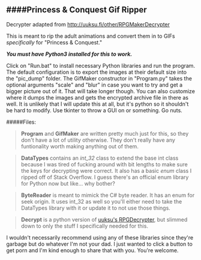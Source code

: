 ####Princess & Conquest Gif Ripper
---

Decrypter adapted from <http://uuksu.fi/other/RPGMakerDecrypter>

This is meant to rip the adult animations and convert them in to GIFs _specifically_ for "Princess & Conquest."

***You must have Python3 installed for this to work.***

Click on "Run.bat" to install necessary Python libraries and run the program.
The default configuration is to export the images at their default size into the "pic_dump" folder.
The GifMaker constructor in "Program.py" takes the optional arguments "scale" and "blur" in case you want to try
and get a bigger picture out of it. That will take longer though. You can also customize where it dumps the images
and gets the encrypted archive file in there as well.
It is unlikely that I will update this at all, but it's python so it shouldn't be hard to modify. Use tkinter to
throw a GUI on or something. Go nuts.

#####Files:
>**Program** and **GifMaker** are written pretty much just for this, so they don't have a lot of utility otherwise.
>They don't really have any funtionality worth making anything out of them.

>**DataTypes** contains an *int_32* class to extend the base int class because I was tired of fucking around with bit
>lengths to make sure the keys for decrypting were correct. It also has a basic *enum* class I ripped off of
>Stack Overflow. I guess there's an official enum library for Python now but like... why bother?

>**ByteReader** is meant to mimick the C# byte reader. It has an enum for seek origin. It uses int_32 as well so
>you'll either need to take the DataTypes library with it or update it to not use those things.

>**Decrypt** is a python version of [uuksu's RPGDecrypter](http://uuksu.fi/other/RPGMakerDecrypter), but slimmed down 
>to only the stuff I specifically needed for this.

I wouldn't necessarily recommend using any of these libraries since they're garbage but do whatever I'm not your
dad. I just wanted to click a button to get porn and I'm kind enough to share that with you. You're welcome.